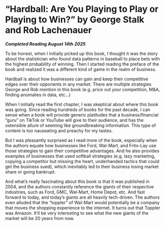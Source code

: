 # “Hardball: Are You Playing to Play or Playing to Win?” by George Stalk and Rob Lachenauer

***Completed Reading August 14th 2025***

To be honest, when I initially picked up this book, I thought it was the story about the statistician who found data patterns in baseball to place bets with the highest probability of winning. Then I started reading the preface of the book and realized it was a different kind of game in the realm of business.

Hardball is about how businesses can gain and keep their competitive edges over their opponents in any market. There are multiple strategies George and Rob mention in this book (e.g. price out your competition, M&A, finding anomalies in data, etc...)

When I initially read the first chapter, I was skeptical about where this book was going. Since reading hundreds of books for the past decade, I can sense when a book will provide generic platitudes that a business/financial “guru” on TikTok or YouTube will give to their audience, and has the ostensible allure of seeming like groundbreaking information. This type of content is too nauseating and preachy for my tastes.

But I was pleasantly surprised as I read more of the book, especially when the authors equate how businesses like Ford, Wal-Mart, and Frito-Lay use those strategies to gain their competitive advantages. And he also provides examples of businesses that used softball strategies (e.g. lazy marketing, copying a competitor but missing the heart, underhanded tactics that could get the business sued), which inevitably led to their business losing market share or going bankrupt.

And what’s really fascinating about this book is that it was published in 2004, and the authors constantly reference the giants of their respective industries, such as Ford, GMC, Wal-Mart, Home Depot, etc. And fast forward to today, and today’s giants are all heavily tech-driven. The authors even alluded that the “toppler” of Wal-Mart would potentially be a company that moves the shopping experience to the internet. It turns out that Toppler was Amazon. It’ll be very interesting to see what the new giants of the market will be 20 years from now.
